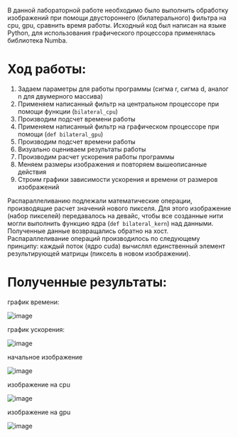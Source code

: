 В данной лабораторной работе необходимо было выполнить обработку изображений при помощи двустороннего (билатерального) фильтра на cpu, gpu, сравнить время работы.
Исходный код был написан на языке  Python, для использования графического процессора применялась библиотека Numba.

# Ход работы:
1. Задаем параметры для работы программы (сигма r, сигма d, аналог n для двумерного массива)
2. Применяем написанный фильтр на центральном процессоре при помощи функции (`bilateral_cpu`)
3. Производим подсчет времени работы
4. Применяем написанный фильтр на графическом процессоре при помощи (`def bilateral_gpu`)
5. Производим подсчет времени работы
6. Визуально оцениваем результаты работы
7. Производим расчет ускорения работы программы
8. Меняем размеры изображения и повторяем вышеописанные действия
9. Строим графики зависимости ускорения и времени от размеров изображений

Распараллеливанию подлежали математические операции, производящие расчет значений нового пикселя. Для этого изображение (набор пикселей) передавалось
на девайс, чтобы все созданные нити могли выполнить функцию ядра (`def bilateral_kern`) над данными. Полученные данные возвращались обратно на хост.
Распараллеливание операций производилось по следующему принципу: каждый поток (ядро cuda) вычислял единственный элемент результирующей матрицы (пиксель в новом изображении).

# Полученные результаты:

график времени:

![image](https://github.com/user-attachments/assets/eae5263c-6a78-4dc0-a3b6-c6cd3ca0f349)

график ускорения:

![image](https://github.com/user-attachments/assets/880856e9-1979-4608-a259-4552a8c870ce)

начальное изображение

![image](https://github.com/user-attachments/assets/b812e206-4111-416f-a097-112f564b7c03)

изображение на cpu

![image](https://github.com/user-attachments/assets/ba23a693-7e11-46ae-9633-877538724e6c)

изображение на gpu

![image](https://github.com/user-attachments/assets/e46f6fac-4861-4d5f-b70b-c317a537c6b5)
